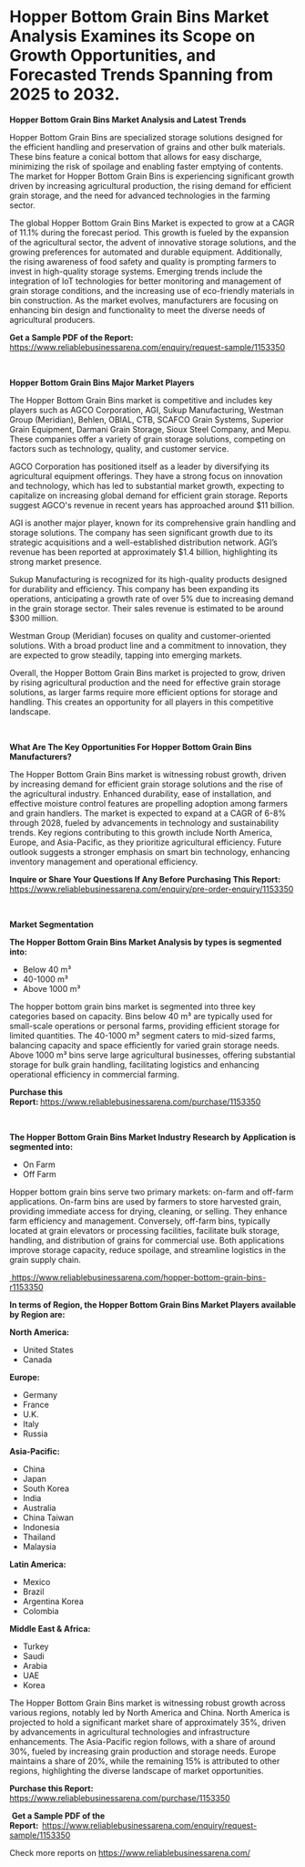 <p><h1>Hopper Bottom Grain Bins Market Analysis Examines its Scope on Growth Opportunities, and Forecasted Trends Spanning from 2025 to 2032.</h1></p><p><strong>Hopper Bottom Grain Bins Market Analysis and Latest Trends</strong></p>
<p><p>Hopper Bottom Grain Bins are specialized storage solutions designed for the efficient handling and preservation of grains and other bulk materials. These bins feature a conical bottom that allows for easy discharge, minimizing the risk of spoilage and enabling faster emptying of contents. The market for Hopper Bottom Grain Bins is experiencing significant growth driven by increasing agricultural production, the rising demand for efficient grain storage, and the need for advanced technologies in the farming sector.</p><p>The global Hopper Bottom Grain Bins Market is expected to grow at a CAGR of 11.1% during the forecast period. This growth is fueled by the expansion of the agricultural sector, the advent of innovative storage solutions, and the growing preferences for automated and durable equipment. Additionally, the rising awareness of food safety and quality is prompting farmers to invest in high-quality storage systems. Emerging trends include the integration of IoT technologies for better monitoring and management of grain storage conditions, and the increasing use of eco-friendly materials in bin construction. As the market evolves, manufacturers are focusing on enhancing bin design and functionality to meet the diverse needs of agricultural producers.</p></p>
<p><strong>Get a Sample PDF of the Report:&nbsp;</strong> <a href="https://www.reliablebusinessarena.com/enquiry/request-sample/1153350?utm_campaign=2264&utm_medium=2&utm_source=Github&utm_content=ia&utm_term=19022025&utm_id=hopper-bottom-grain-bins">https://www.reliablebusinessarena.com/enquiry/request-sample/1153350</a></p>
<p>&nbsp;</p>
<p><strong>Hopper Bottom Grain Bins Major Market Players</strong></p>
<p><p>The Hopper Bottom Grain Bins market is competitive and includes key players such as AGCO Corporation, AGI, Sukup Manufacturing, Westman Group (Meridian), Behlen, OBIAL, CTB, SCAFCO Grain Systems, Superior Grain Equipment, Darmani Grain Storage, Sioux Steel Company, and Mepu. These companies offer a variety of grain storage solutions, competing on factors such as technology, quality, and customer service.</p><p>AGCO Corporation has positioned itself as a leader by diversifying its agricultural equipment offerings. They have a strong focus on innovation and technology, which has led to substantial market growth, expecting to capitalize on increasing global demand for efficient grain storage. Reports suggest AGCO's revenue in recent years has approached around $11 billion.</p><p>AGI is another major player, known for its comprehensive grain handling and storage solutions. The company has seen significant growth due to its strategic acquisitions and a well-established distribution network. AGI’s revenue has been reported at approximately $1.4 billion, highlighting its strong market presence.</p><p>Sukup Manufacturing is recognized for its high-quality products designed for durability and efficiency. This company has been expanding its operations, anticipating a growth rate of over 5% due to increasing demand in the grain storage sector. Their sales revenue is estimated to be around $300 million.</p><p>Westman Group (Meridian) focuses on quality and customer-oriented solutions. With a broad product line and a commitment to innovation, they are expected to grow steadily, tapping into emerging markets.</p><p>Overall, the Hopper Bottom Grain Bins market is projected to grow, driven by rising agricultural production and the need for effective grain storage solutions, as larger farms require more efficient options for storage and handling. This creates an opportunity for all players in this competitive landscape.</p></p>
<p>&nbsp;</p>
<p><strong>What Are The Key Opportunities For Hopper Bottom Grain Bins Manufacturers?</strong></p>
<p><p>The Hopper Bottom Grain Bins market is witnessing robust growth, driven by increasing demand for efficient grain storage solutions and the rise of the agricultural industry. Enhanced durability, ease of installation, and effective moisture control features are propelling adoption among farmers and grain handlers. The market is expected to expand at a CAGR of 6-8% through 2028, fueled by advancements in technology and sustainability trends. Key regions contributing to this growth include North America, Europe, and Asia-Pacific, as they prioritize agricultural efficiency. Future outlook suggests a stronger emphasis on smart bin technology, enhancing inventory management and operational efficiency.</p></p>
<p><strong>Inquire or Share Your Questions If Any Before Purchasing This Report:</strong> <a href="https://www.reliablebusinessarena.com/enquiry/pre-order-enquiry/1153350?utm_campaign=2264&utm_medium=2&utm_source=Github&utm_content=ia&utm_term=19022025&utm_id=hopper-bottom-grain-bins">https://www.reliablebusinessarena.com/enquiry/pre-order-enquiry/1153350</a></p>
<p>&nbsp;</p>
<p><strong>Market Segmentation</strong></p>
<p><strong>The Hopper Bottom Grain Bins Market Analysis by types is segmented into:</strong></p>
<p><ul><li>Below 40 m³</li><li>40-1000 m³</li><li>Above 1000 m³</li></ul></p>
<p><p>The hopper bottom grain bins market is segmented into three key categories based on capacity. Bins below 40 m³ are typically used for small-scale operations or personal farms, providing efficient storage for limited quantities. The 40-1000 m³ segment caters to mid-sized farms, balancing capacity and space efficiently for varied grain storage needs. Above 1000 m³ bins serve large agricultural businesses, offering substantial storage for bulk grain handling, facilitating logistics and enhancing operational efficiency in commercial farming.</p></p>
<p><strong>Purchase this Report:&nbsp;</strong><a href="https://www.reliablebusinessarena.com/purchase/1153350?utm_campaign=2264&utm_medium=2&utm_source=Github&utm_content=ia&utm_term=19022025&utm_id=hopper-bottom-grain-bins">https://www.reliablebusinessarena.com/purchase/1153350</a></p>
<p>&nbsp;</p>
<p><strong>The Hopper Bottom Grain Bins Market Industry Research by Application is segmented into:</strong></p>
<p><ul><li>On Farm</li><li>Off Farm</li></ul></p>
<p><p>Hopper bottom grain bins serve two primary markets: on-farm and off-farm applications. On-farm bins are used by farmers to store harvested grain, providing immediate access for drying, cleaning, or selling. They enhance farm efficiency and management. Conversely, off-farm bins, typically located at grain elevators or processing facilities, facilitate bulk storage, handling, and distribution of grains for commercial use. Both applications improve storage capacity, reduce spoilage, and streamline logistics in the grain supply chain.</p></p>
<p><a href="https://www.reliablebusinessarena.com/hopper-bottom-grain-bins-r1153350?utm_campaign=2264&utm_medium=2&utm_source=Github&utm_content=ia&utm_term=19022025&utm_id=hopper-bottom-grain-bins">&nbsp;https://www.reliablebusinessarena.com/hopper-bottom-grain-bins-r1153350</a></p>
<p><strong>In terms of Region, the Hopper Bottom Grain Bins Market Players available by Region are:</strong></p>
<p>
    <p> <strong> North America: </strong>
        <ul>
            <li>United States</li>
            <li>Canada</li>
        </ul>
        </p> 
    <p> <strong> Europe: </strong>
        <ul>
            <li>Germany</li>
            <li>France</li>
            <li>U.K.</li>
            <li>Italy</li>
            <li>Russia</li>
        </ul>
        </p> 
    <p> <strong> Asia-Pacific: </strong>
        <ul>
            <li>China</li>
            <li>Japan</li>
            <li>South Korea</li>
            <li>India</li>
            <li>Australia</li>
            <li>China Taiwan</li>
            <li>Indonesia</li>
            <li>Thailand</li>
            <li>Malaysia</li>
        </ul>
        </p> 
    <p> <strong> Latin America: </strong>
        <ul>
            <li>Mexico</li>
            <li>Brazil</li>
            <li>Argentina Korea</li>
            <li>Colombia</li>
        </ul>
        </p> 
    <p> <strong> Middle East & Africa: </strong>
        <ul>
            <li>Turkey</li>
            <li>Saudi</li>
            <li>Arabia</li>
            <li>UAE</li>
            <li>Korea</li>
        </ul>
    </p>
    </p>
<p><p>The Hopper Bottom Grain Bins market is witnessing robust growth across various regions, notably led by North America and China. North America is projected to hold a significant market share of approximately 35%, driven by advancements in agricultural technologies and infrastructure enhancements. The Asia-Pacific region follows, with a share of around 30%, fueled by increasing grain production and storage needs. Europe maintains a share of 20%, while the remaining 15% is attributed to other regions, highlighting the diverse landscape of market opportunities.</p></p>
<p><strong>Purchase this Report: </strong><a href="https://www.reliablebusinessarena.com/purchase/1153350?utm_campaign=2264&utm_medium=2&utm_source=Github&utm_content=ia&utm_term=19022025&utm_id=hopper-bottom-grain-bins">https://www.reliablebusinessarena.com/purchase/1153350</a></p>
<p>&nbsp;<strong>Get a Sample PDF of the Report:&nbsp;&nbsp;</strong><a href="https://www.reliablebusinessarena.com/enquiry/request-sample/1153350?utm_campaign=2264&utm_medium=2&utm_source=Github&utm_content=ia&utm_term=19022025&utm_id=hopper-bottom-grain-bins">https://www.reliablebusinessarena.com/enquiry/request-sample/1153350</a></p>
<p><strong></strong></p>
<p>Check more reports on <a href="https://www.reliablebusinessarena.com/?utm_campaign=2264&utm_medium=2&utm_source=Github&utm_content=ia&utm_term=19022025&utm_id=hopper-bottom-grain-bins">https://www.reliablebusinessarena.com/</a></p>